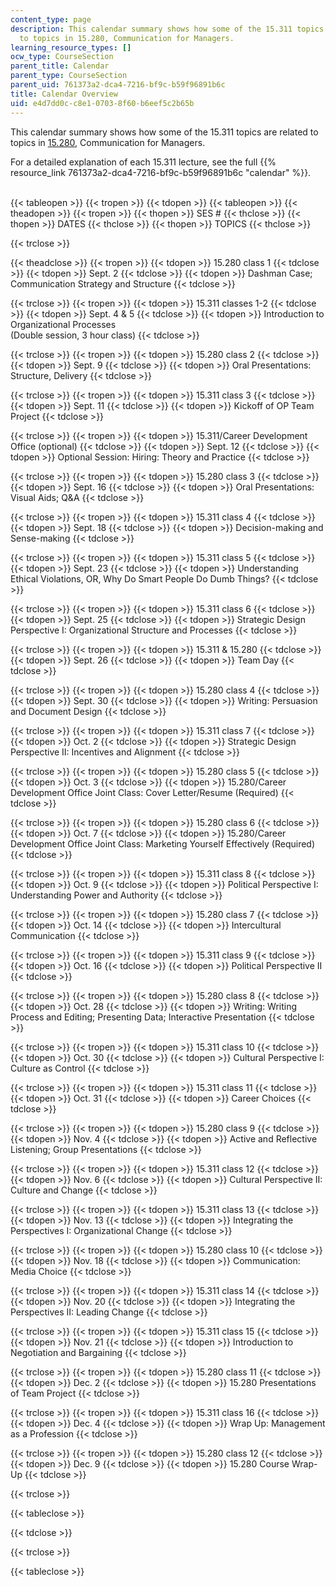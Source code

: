 ```yaml
---
content_type: page
description: This calendar summary shows how some of the 15.311 topics are related
  to topics in 15.280, Communication for Managers.
learning_resource_types: []
ocw_type: CourseSection
parent_title: Calendar
parent_type: CourseSection
parent_uid: 761373a2-dca4-7216-bf9c-b59f96891b6c
title: Calendar Overview
uid: e4d7dd0c-c8e1-0703-8f60-b6eef5c2b65b
---
```


This calendar summary shows how some of the 15.311 topics are related to topics in [15.280](/courses/15-280-communication-for-managers-fall-2016), Communication for Managers.

For a detailed explanation of each 15.311 lecture, see the full {{% resource_link 761373a2-dca4-7216-bf9c-b59f96891b6c "calendar" %}}.  
 

{{< tableopen >}}
{{< tropen >}}
{{< tdopen >}}
{{< tableopen >}}
{{< theadopen >}}
{{< tropen >}}
{{< thopen >}}
SES #
{{< thclose >}}
{{< thopen >}}
DATES
{{< thclose >}}
{{< thopen >}}
TOPICS
{{< thclose >}}

{{< trclose >}}

{{< theadclose >}}
{{< tropen >}}
{{< tdopen >}}
15.280 class 1
{{< tdclose >}}
{{< tdopen >}}
Sept. 2
{{< tdclose >}}
{{< tdopen >}}
Dashman Case; Communication Strategy and Structure
{{< tdclose >}}

{{< trclose >}}
{{< tropen >}}
{{< tdopen >}}
15.311 classes 1-2
{{< tdclose >}}
{{< tdopen >}}
Sept. 4 & 5
{{< tdclose >}}
{{< tdopen >}}
Introduction to Organizational Processes  
(Double session, 3 hour class)
{{< tdclose >}}

{{< trclose >}}
{{< tropen >}}
{{< tdopen >}}
15.280 class 2
{{< tdclose >}}
{{< tdopen >}}
Sept. 9
{{< tdclose >}}
{{< tdopen >}}
Oral Presentations: Structure, Delivery
{{< tdclose >}}

{{< trclose >}}
{{< tropen >}}
{{< tdopen >}}
15.311 class 3
{{< tdclose >}}
{{< tdopen >}}
Sept. 11
{{< tdclose >}}
{{< tdopen >}}
Kickoff of OP Team Project
{{< tdclose >}}

{{< trclose >}}
{{< tropen >}}
{{< tdopen >}}
15.311/Career Development Office (optional)
{{< tdclose >}}
{{< tdopen >}}
Sept. 12
{{< tdclose >}}
{{< tdopen >}}
Optional Session: Hiring: Theory and Practice
{{< tdclose >}}

{{< trclose >}}
{{< tropen >}}
{{< tdopen >}}
15.280 class 3
{{< tdclose >}}
{{< tdopen >}}
Sept. 16
{{< tdclose >}}
{{< tdopen >}}
Oral Presentations: Visual Aids; Q&A
{{< tdclose >}}

{{< trclose >}}
{{< tropen >}}
{{< tdopen >}}
15.311 class 4
{{< tdclose >}}
{{< tdopen >}}
Sept. 18
{{< tdclose >}}
{{< tdopen >}}
Decision-making and Sense-making
{{< tdclose >}}

{{< trclose >}}
{{< tropen >}}
{{< tdopen >}}
15.311 class 5
{{< tdclose >}}
{{< tdopen >}}
Sept. 23
{{< tdclose >}}
{{< tdopen >}}
Understanding Ethical Violations, OR, Why Do Smart People Do Dumb Things?
{{< tdclose >}}

{{< trclose >}}
{{< tropen >}}
{{< tdopen >}}
15.311 class 6
{{< tdclose >}}
{{< tdopen >}}
Sept. 25
{{< tdclose >}}
{{< tdopen >}}
Strategic Design Perspective I: Organizational Structure and Processes
{{< tdclose >}}

{{< trclose >}}
{{< tropen >}}
{{< tdopen >}}
15.311 & 15.280
{{< tdclose >}}
{{< tdopen >}}
Sept. 26
{{< tdclose >}}
{{< tdopen >}}
Team Day
{{< tdclose >}}

{{< trclose >}}
{{< tropen >}}
{{< tdopen >}}
15.280 class 4
{{< tdclose >}}
{{< tdopen >}}
Sept. 30
{{< tdclose >}}
{{< tdopen >}}
Writing: Persuasion and Document Design
{{< tdclose >}}

{{< trclose >}}
{{< tropen >}}
{{< tdopen >}}
15.311 class 7
{{< tdclose >}}
{{< tdopen >}}
Oct. 2
{{< tdclose >}}
{{< tdopen >}}
Strategic Design Perspective II: Incentives and Alignment
{{< tdclose >}}

{{< trclose >}}
{{< tropen >}}
{{< tdopen >}}
15.280 class 5
{{< tdclose >}}
{{< tdopen >}}
Oct. 3
{{< tdclose >}}
{{< tdopen >}}
15.280/Career Development Office Joint Class: Cover Letter/Resume (Required)
{{< tdclose >}}

{{< trclose >}}
{{< tropen >}}
{{< tdopen >}}
15.280 class 6
{{< tdclose >}}
{{< tdopen >}}
Oct. 7
{{< tdclose >}}
{{< tdopen >}}
15.280/Career Development Office Joint Class: Marketing Yourself Effectively (Required)
{{< tdclose >}}

{{< trclose >}}
{{< tropen >}}
{{< tdopen >}}
15.311 class 8
{{< tdclose >}}
{{< tdopen >}}
Oct. 9
{{< tdclose >}}
{{< tdopen >}}
Political Perspective I: Understanding Power and Authority
{{< tdclose >}}

{{< trclose >}}
{{< tropen >}}
{{< tdopen >}}
15.280 class 7
{{< tdclose >}}
{{< tdopen >}}
Oct. 14
{{< tdclose >}}
{{< tdopen >}}
Intercultural Communication
{{< tdclose >}}

{{< trclose >}}
{{< tropen >}}
{{< tdopen >}}
15.311 class 9
{{< tdclose >}}
{{< tdopen >}}
Oct. 16
{{< tdclose >}}
{{< tdopen >}}
Political Perspective II
{{< tdclose >}}

{{< trclose >}}
{{< tropen >}}
{{< tdopen >}}
15.280 class 8
{{< tdclose >}}
{{< tdopen >}}
Oct. 28
{{< tdclose >}}
{{< tdopen >}}
Writing: Writing Process and Editing; Presenting Data; Interactive Presentation
{{< tdclose >}}

{{< trclose >}}
{{< tropen >}}
{{< tdopen >}}
15.311 class 10
{{< tdclose >}}
{{< tdopen >}}
Oct. 30
{{< tdclose >}}
{{< tdopen >}}
Cultural Perspective I: Culture as Control
{{< tdclose >}}

{{< trclose >}}
{{< tropen >}}
{{< tdopen >}}
15.311 class 11
{{< tdclose >}}
{{< tdopen >}}
Oct. 31
{{< tdclose >}}
{{< tdopen >}}
Career Choices
{{< tdclose >}}

{{< trclose >}}
{{< tropen >}}
{{< tdopen >}}
15.280 class 9
{{< tdclose >}}
{{< tdopen >}}
Nov. 4
{{< tdclose >}}
{{< tdopen >}}
Active and Reflective Listening; Group Presentations
{{< tdclose >}}

{{< trclose >}}
{{< tropen >}}
{{< tdopen >}}
15.311 class 12
{{< tdclose >}}
{{< tdopen >}}
Nov. 6
{{< tdclose >}}
{{< tdopen >}}
Cultural Perspective II: Culture and Change
{{< tdclose >}}

{{< trclose >}}
{{< tropen >}}
{{< tdopen >}}
15.311 class 13
{{< tdclose >}}
{{< tdopen >}}
Nov. 13
{{< tdclose >}}
{{< tdopen >}}
Integrating the Perspectives I: Organizational Change
{{< tdclose >}}

{{< trclose >}}
{{< tropen >}}
{{< tdopen >}}
15.280 class 10
{{< tdclose >}}
{{< tdopen >}}
Nov. 18
{{< tdclose >}}
{{< tdopen >}}
Communication: Media Choice
{{< tdclose >}}

{{< trclose >}}
{{< tropen >}}
{{< tdopen >}}
15.311 class 14
{{< tdclose >}}
{{< tdopen >}}
Nov. 20
{{< tdclose >}}
{{< tdopen >}}
Integrating the Perspectives II: Leading Change
{{< tdclose >}}

{{< trclose >}}
{{< tropen >}}
{{< tdopen >}}
15.311 class 15
{{< tdclose >}}
{{< tdopen >}}
Nov. 21
{{< tdclose >}}
{{< tdopen >}}
Introduction to Negotiation and Bargaining
{{< tdclose >}}

{{< trclose >}}
{{< tropen >}}
{{< tdopen >}}
15.280 class 11
{{< tdclose >}}
{{< tdopen >}}
Dec. 2
{{< tdclose >}}
{{< tdopen >}}
15.280 Presentations of Team Project
{{< tdclose >}}

{{< trclose >}}
{{< tropen >}}
{{< tdopen >}}
15.311 class 16
{{< tdclose >}}
{{< tdopen >}}
Dec. 4
{{< tdclose >}}
{{< tdopen >}}
Wrap Up: Management as a Profession
{{< tdclose >}}

{{< trclose >}}
{{< tropen >}}
{{< tdopen >}}
15.280 class 12
{{< tdclose >}}
{{< tdopen >}}
Dec. 9
{{< tdclose >}}
{{< tdopen >}}
15.280 Course Wrap-Up
{{< tdclose >}}

{{< trclose >}}

{{< tableclose >}}

{{< tdclose >}}

{{< trclose >}}

{{< tableclose >}}